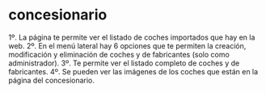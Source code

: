 # concesionario
1º. La página te permite ver el listado de coches importados que hay en la web.
2º. En el menú lateral hay 6 opciones que te permiten la creación, modificación y eliminación de coches y de fabricantes (solo como administrador).
3º. Te permite ver el listado completo de coches y de fabricantes.
4º. Se pueden ver las imágenes de los coches que están en la página del concesionario.
